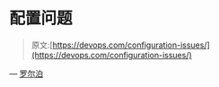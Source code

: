 # 配置问题

> 原文:[https://devops.com/configuration-issues/](https://devops.com/configuration-issues/)

— [罗尔泊](https://devops.com/author/breselman/)